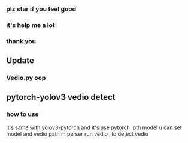 ### plz star  if you feel good
### it's help me a lot
### thank you
## Update 
### Vedio.py oop




## pytorch-yolov3 vedio detect
### how to use
it's same with [yolov3-pytorch](https://github.com/eriklindernoren/PyTorch-YOLOv3)
and it's use pytorch .pth model
u can set model and vedio path in parser
run vedio_ to detect vedio

